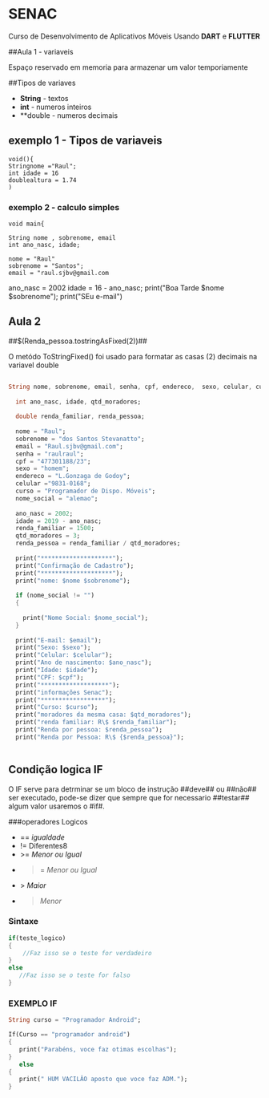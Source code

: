 # SENAC
Curso de Desenvolvimento de Aplicativos Móveis
Usando **DART** e **FLUTTER**

##Aula 1 - variaveis 

Espaço reservado em memoria para armazenar um valor temporiamente

##Tipos de variaves
- **String** - textos
- **int** - numeros inteiros 
- **double - numeros decimais

## exemplo 1 - Tipos de variaveis

``` 
void(){
Stringnome ="Raul";
int idade = 16
doublealtura = 1.74
)
``` 

### exemplo 2 - calculo simples
``` 
void main{

String nome , sobrenome, email
int ano_nasc, idade;

nome = "Raul"
sobrenome = "Santos";
email = "raul.sjbv@gmail.com
``` 
ano_nasc = 2002
idade = 16 - ano_nasc;
print("Boa Tarde $nome $sobrenome");
print("SEu e-mail")



## Aula 2

##$(Renda_pessoa.tostringAsFixed(2))##

O metódo ToStringFixed() foi usado para formatar as casas (2) decimais na variavel double

```Dart

String nome, sobrenome, email, senha, cpf, endereco,  sexo, celular, curso, nome_social;
  
  int ano_nasc, idade, qtd_moradores;
  
  double renda_familiar, renda_pessoa;
  
  nome = "Raul";
  sobrenome = "dos Santos Stevanatto";
  email = "Raul.sjbv@gmail.com";
  senha = "raulraul";
  cpf = "477301188/23";
  sexo = "homem";
  endereco = "L.Gonzaga de Godoy";  
  celular ="9831-0168";
  curso = "Programador de Dispo. Móveis";
  nome_social = "alemao";
  
  ano_nasc = 2002;
  idade = 2019 - ano_nasc;
  renda_familiar = 1500;
  qtd_moradores = 3;
  renda_pessoa = renda_familiar / qtd_moradores;
  
  print("********************");
  print("Confirmação de Cadastro");
  print("********************");
  print("nome: $nome $sobrenome");
  
  if (nome_social != "")
  {
  
    print("Nome Social: $nome_social");
  }  
  
  print("E-mail: $email");
  print("Sexo: $sexo");
  print("Celular: $celular");
  print("Ano de nascimento: $ano_nasc");
  print("Idade: $idade");
  print("CPF: $cpf");
  print("*******************");
  print("informações Senac");
  print("******************");
  print("Curso: $curso");
  print("moradores da mesma casa: $qtd_moradores");
  print("renda familiar: R\$ $renda_familiar");
  print("Renda por pessoa: $renda_pessoa");
  print("Renda por Pessoa: R\$ {$renda_pessoa}");
  
  ```
  
  ## Condição logica IF
  
  O IF serve para detrminar se um bloco de instrução ##deve## ou ##não## ser executado, pode-se dizer que sempre que for necessario ##testar## algum valor usaremos o #if#.
  
  ###operadores Logicos 
  - == *igualdade*
  - != Diferentes8
  - \>= *Menor ou Igual*
  - >= *Menor ou Igual*
  - \> *Maior*
  - > *Menor*
  
  ### Sintaxe 
  
  ```Dart
  if(teste_logico)
  {
      //Faz isso se o teste for verdadeiro 
  }
  else
     //Faz isso se o teste for falso
 }
 ```
 
 ### EXEMPLO IF
 
 ```Dart
 String curso = "Programador Android";
 
 If(Curso == "programador android")
{
    print("Parabéns, voce faz otimas escolhas");
 }
    else
 {   
    print(" HUM VACILÂO aposto que voce faz ADM.");
 }
 
 
